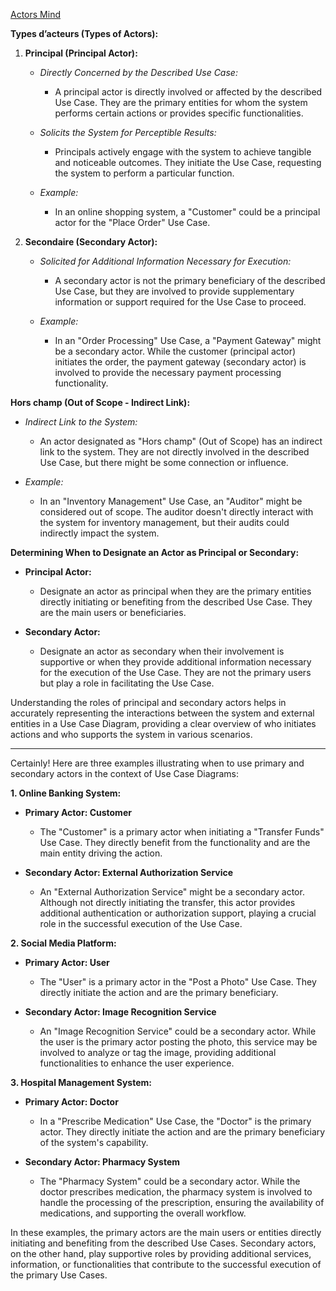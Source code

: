 [Actors Mind](https://mermaid.live/view#pako:eNqNVMlu2zAQ_RWCJxtwUzveZF2CNOniQxsjSlGg8IUmRzYRiSNwcaME-feO5CVuIzuBAYMUH2fevHnDJy5RAY95ro3KRTE3jFlE32pdSo_WMW3YTwfsStDftRZLK3LXblcwxlxYtOa8BrK7sgA359uT3dnMaiN1ITLWomUubNk-wOxQ19qC9FnJpmaN2RpUA2ZqtNfCg9vTaQDdggS9JsydMEu9yIB9AgOp9g3Yzw8iLzKI2VVwHnOwrMiE1GbJ0Cqwr0pJQKJRVEFDrJnFtVaUNwlFgdZ_nJoUbS68RtMA_4GebeXYEpS6OfCe5EyUORjPvpIEf0T5it1N8AxTlkgsgLWmRtWSthuF3JyR2GkWwEg4wvCgKx6skJ60OUXxMihNTqgh1e8gpSLqOi0rcTduucXspFtqVEOyXyskR-6c4FfAKl5oLo5hN6BiK_biReyL4w0-mb3YtdptWk1uIUb7bp8gYsiczlXxCc3gAWSobrAFtc6Q3odEgwNbhaqCbML9q-hWdNeQ7cZk2pDxhbn_v2ENSh_Yv3VnhXEprb4Eo1z7yNW9TFXH_QqtfqwrZwnYtW50U4Ikeca-g9LibUI030Rmho6GZIUe30FkmoslMJp-XFbmOEnmG7pCe6KTlM5D_jafa6wtSw8YOGn1AupCZF30O7jNVoK8IcuXfLzDSe9caEXv7lN1fc6p-TmxjWlJ1-7nfG6eCSeCx6Q0ksfeBuhwi2G54nEqMke7UCiag-2rvIMUwvxGPNzy-Ik_8PjD5Gw46Q26_d6wPxiP-71Rh5f0mbZng350fj7uDnujaBKNnjv8sQ7RPYui8SjqdaPxZDQaTIb957-9-uoq)

**Types d’acteurs (Types of Actors):**
1. **Principal (Principal Actor):**
   - *Directly Concerned by the Described Use Case:*
     - A principal actor is directly involved or affected by the described Use Case. They are the primary entities for whom the system performs certain actions or provides specific functionalities.

   - *Solicits the System for Perceptible Results:*
     - Principals actively engage with the system to achieve tangible and noticeable outcomes. They initiate the Use Case, requesting the system to perform a particular function.

   - *Example:*
     - In an online shopping system, a "Customer" could be a principal actor for the "Place Order" Use Case.

2. **Secondaire (Secondary Actor):**
   - *Solicited for Additional Information Necessary for Execution:*
     - A secondary actor is not the primary beneficiary of the described Use Case, but they are involved to provide supplementary information or support required for the Use Case to proceed.

   - *Example:*
     - In an "Order Processing" Use Case, a "Payment Gateway" might be a secondary actor. While the customer (principal actor) initiates the order, the payment gateway (secondary actor) is involved to provide the necessary payment processing functionality.

**Hors champ (Out of Scope - Indirect Link):**
   - *Indirect Link to the System:*
     - An actor designated as "Hors champ" (Out of Scope) has an indirect link to the system. They are not directly involved in the described Use Case, but there might be some connection or influence.

   - *Example:*
     - In an "Inventory Management" Use Case, an "Auditor" might be considered out of scope. The auditor doesn't directly interact with the system for inventory management, but their audits could indirectly impact the system.

**Determining When to Designate an Actor as Principal or Secondary:**
   - **Principal Actor:**
     - Designate an actor as principal when they are the primary entities directly initiating or benefiting from the described Use Case. They are the main users or beneficiaries.

   - **Secondary Actor:**
     - Designate an actor as secondary when their involvement is supportive or when they provide additional information necessary for the execution of the Use Case. They are not the primary users but play a role in facilitating the Use Case.

Understanding the roles of principal and secondary actors helps in accurately representing the interactions between the system and external entities in a Use Case Diagram, providing a clear overview of who initiates actions and who supports the system in various scenarios.


---
Certainly! Here are three examples illustrating when to use primary and secondary actors in the context of Use Case Diagrams:

**1. Online Banking System:**
   - **Primary Actor: Customer**
     - The "Customer" is a primary actor when initiating a "Transfer Funds" Use Case. They directly benefit from the functionality and are the main entity driving the action.

   - **Secondary Actor: External Authorization Service**
     - An "External Authorization Service" might be a secondary actor. Although not directly initiating the transfer, this actor provides additional authentication or authorization support, playing a crucial role in the successful execution of the Use Case.

**2. Social Media Platform:**
   - **Primary Actor: User**
     - The "User" is a primary actor in the "Post a Photo" Use Case. They directly initiate the action and are the primary beneficiary.

   - **Secondary Actor: Image Recognition Service**
     - An "Image Recognition Service" could be a secondary actor. While the user is the primary actor posting the photo, this service may be involved to analyze or tag the image, providing additional functionalities to enhance the user experience.

**3. Hospital Management System:**
   - **Primary Actor: Doctor**
     - In a "Prescribe Medication" Use Case, the "Doctor" is the primary actor. They directly initiate the action and are the primary beneficiary of the system's capability.

   - **Secondary Actor: Pharmacy System**
     - The "Pharmacy System" could be a secondary actor. While the doctor prescribes medication, the pharmacy system is involved to handle the processing of the prescription, ensuring the availability of medications, and supporting the overall workflow.

In these examples, the primary actors are the main users or entities directly initiating and benefiting from the described Use Cases. Secondary actors, on the other hand, play supportive roles by providing additional services, information, or functionalities that contribute to the successful execution of the primary Use Cases.


